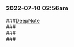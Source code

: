 ### 2022-07-10 02:56am  
###[DeepNote](https://deepnote.com/workspace/taoza-8277-c0895da7-cc35-4bb9-8dd7-8edec98ea74e/project/Q1-Python-Project-ea529622-b68a-4992-8e98-ef981064680d/%2F2022-07-10.ipynb)  
###[]()  
###[]()  
###[]()  
